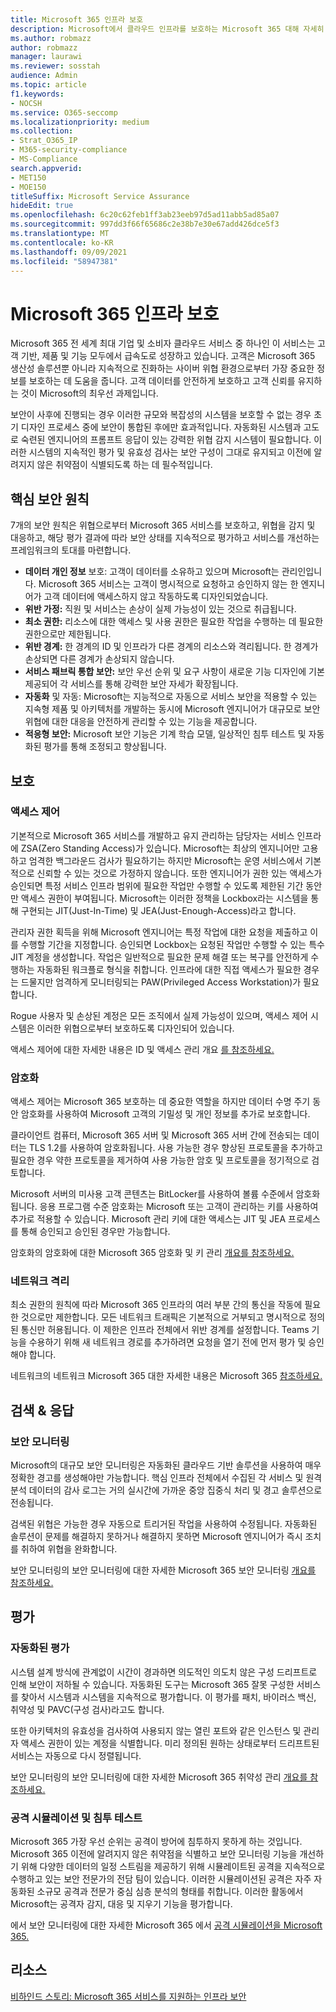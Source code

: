 ```yaml
---
title: Microsoft 365 인프라 보호
description: Microsoft에서 클라우드 인프라를 보호하는 Microsoft 365 대해 자세히 알아보습니다.
ms.author: robmazz
author: robmazz
manager: laurawi
ms.reviewer: sosstah
audience: Admin
ms.topic: article
f1.keywords:
- NOCSH
ms.service: O365-seccomp
ms.localizationpriority: medium
ms.collection:
- Strat_O365_IP
- M365-security-compliance
- MS-Compliance
search.appverid:
- MET150
- MOE150
titleSuffix: Microsoft Service Assurance
hideEdit: true
ms.openlocfilehash: 6c20c62feb1ff3ab23eeb97d5ad11abb5ad85a07
ms.sourcegitcommit: 997dd3f66f65686c2e38b7e30e67add426dce5f3
ms.translationtype: MT
ms.contentlocale: ko-KR
ms.lasthandoff: 09/09/2021
ms.locfileid: "58947381"
---
```

# <a name="securing-the-microsoft-365-infrastructure"></a>Microsoft 365 인프라 보호

Microsoft 365 전 세계 최대 기업 및 소비자 클라우드 서비스 중 하나인 이 서비스는 고객 기반, 제품 및 기능 모두에서 급속도로 성장하고 있습니다. 고객은 Microsoft 365 생산성 솔루션뿐 아니라 지속적으로 진화하는 사이버 위협 환경으로부터 가장 중요한 정보를 보호하는 데 도움을 줍니다. 고객 데이터를 안전하게 보호하고 고객 신뢰를 유지하는 것이 Microsoft의 최우선 과제입니다.

보안이 사후에 진행되는 경우 이러한 규모와 복잡성의 시스템을 보호할 수 없는 경우 초기 디자인 프로세스 중에 보안이 통합된 후에만 효과적입니다. 자동화된 시스템과 고도로 숙련된 엔지니어의 프롬프트 응답이 있는 강력한 위협 감지 시스템이 필요합니다. 이러한 시스템의 지속적인 평가 및 유효성 검사는 보안 구성이 그대로 유지되고 이전에 알려지지 않은 취약점이 식별되도록 하는 데 필수적입니다.

## <a name="core-security-principles"></a>핵심 보안 원칙

7개의 보안 원칙은 위협으로부터  Microsoft 365 서비스를 보호하고, 위협을  감지 및 대응하고, 해당 평가  결과에 따라 보안 상태를 지속적으로 평가하고 서비스를 개선하는 프레임워크의 토대를 마련합니다.

- **데이터 개인 정보** 보호: 고객이 데이터를 소유하고 있으며 Microsoft는 관리인입니다. Microsoft 365 서비스는 고객이 명시적으로 요청하고 승인하지 않는 한 엔지니어가 고객 데이터에 액세스하지 않고 작동하도록 디자인되었습니다.
- **위반 가정:** 직원 및 서비스는 손상이 실제 가능성이 있는 것으로 취급됩니다.
- **최소 권한:** 리소스에 대한 액세스 및 사용 권한은 필요한 작업을 수행하는 데 필요한 권한으로만 제한됩니다.
- **위반 경계:** 한 경계의 ID 및 인프라가 다른 경계의 리소스와 격리됩니다. 한 경계가 손상되면 다른 경계가 손상되지 않습니다.
- **서비스 패브릭 통합 보안:** 보안 우선 순위 및 요구 사항이 새로운 기능 디자인에 기본 제공되어 각 서비스를 통해 강력한 보안 자세가 확장됩니다.
- **자동화** 및 자동: Microsoft는 지능적으로 자동으로 서비스 보안을 적용할 수 있는 지속형 제품 및 아키텍처를 개발하는 동시에 Microsoft 엔지니어가 대규모로 보안 위협에 대한 대응을 안전하게 관리할 수 있는 기능을 제공합니다.
- **적응형 보안:** Microsoft 보안 기능은 기계 학습 모델, 일상적인 침투 테스트 및 자동화된 평가를 통해 조정되고 향상됩니다.

## <a name="protection"></a>보호

### <a name="access-control"></a>액세스 제어

기본적으로 Microsoft 365 서비스를 개발하고 유지 관리하는 담당자는 서비스 인프라에 ZSA(Zero Standing Access)가 있습니다. Microsoft는 최상의 엔지니어만 고용하고 엄격한 백그라운드 검사가 필요하기는 하지만 Microsoft는 운영 서비스에서 기본적으로 신뢰할 수 있는 것으로 가정하지 않습니다. 또한 엔지니어가 권한 있는 액세스가 승인되면 특정 서비스 인프라 범위에 필요한 작업만 수행할 수 있도록 제한된 기간 동안만 액세스 권한이 부여됩니다. Microsoft는 이러한 정책을 Lockbox라는 시스템을 통해 구현되는 JIT(Just-In-Time) 및 JEA(Just-Enough-Access)라고 합니다.

관리자 권한 획득을 위해 Microsoft 엔지니어는 특정 작업에 대한 요청을 제출하고 이를 수행할 기간을 지정합니다. 승인되면 Lockbox는 요청된 작업만 수행할 수 있는 특수 JIT 계정을 생성합니다. 작업은 일반적으로 필요한 문제 해결 또는 복구를 안전하게 수행하는 자동화된 워크플로 형식을 취합니다. 인프라에 대한 직접 액세스가 필요한 경우는 드물지만 엄격하게 모니터링되는 PAW(Privileged Access Workstation)가 필요합니다.

Rogue 사용자 및 손상된 계정은 모든 조직에서 실제 가능성이 있으며, 액세스 제어 시스템은 이러한 위협으로부터 보호하도록 디자인되어 있습니다.

액세스 제어에 대한 자세한 내용은 ID 및 액세스 관리 개요 [를 참조하세요.](assurance-identity-and-access-management.md)

### <a name="encryption"></a>암호화

액세스 제어는 Microsoft 365 보호하는 데 중요한 역할을 하지만 데이터 수명 주기 동안 암호화를 사용하여 Microsoft 고객의 기밀성 및 개인 정보를 추가로 보호합니다.

클라이언트 컴퓨터, Microsoft 365 서버 및 Microsoft 365 서버 간에 전송되는 데이터는 TLS 1.2를 사용하여 암호화됩니다. 사용 가능한 경우 향상된 프로토콜을 추가하고 필요한 경우 약한 프로토콜을 제거하여 사용 가능한 암호 및 프로토콜을 정기적으로 검토합니다.

Microsoft 서버의 미사용 고객 콘텐츠는 BitLocker를 사용하여 볼륨 수준에서 암호화됩니다. 응용 프로그램 수준 암호화는 Microsoft 또는 고객이 관리하는 키를 사용하여 추가로 적용할 수 있습니다. Microsoft 관리 키에 대한 액세스는 JIT 및 JEA 프로세스를 통해 승인되고 승인된 경우만 가능합니다.

암호화의 암호화에 대한 Microsoft 365 암호화 및 키 관리 [개요를 참조하세요.](assurance-encryption.md)

### <a name="network-isolation"></a>네트워크 격리

최소 권한의 원칙에 따라 Microsoft 365 인프라의 여러 부분 간의 통신을 작동에 필요한 것으로만 제한합니다. 모든 네트워크 트래픽은 기본적으로 거부되고 명시적으로 정의된 통신만 허용됩니다. 이 제한은 인프라 전체에서 위반 경계를 설정합니다. Teams 기능을 수용하기 위해 새 네트워크 경로를 추가하려면 요청을 열기 전에 먼저 평가 및 승인해야 합니다.

네트워크의 네트워크 Microsoft 365 대한 자세한 내용은 Microsoft 365 [참조하세요.](/microsoft-365/enterprise/microsoft-365-isolation-controls)

## <a name="detection--response"></a>검색 & 응답

### <a name="security-monitoring"></a>보안 모니터링

Microsoft의 대규모 보안 모니터링은 자동화된 클라우드 기반 솔루션을 사용하여 매우 정확한 경고를 생성해야만 가능합니다. 핵심 인프라 전체에서 수집된 각 서비스 및 원격 분석 데이터의 감사 로그는 거의 실시간에 가까운 중앙 집중식 처리 및 경고 솔루션으로 전송됩니다.

검색된 위협은 가능한 경우 자동으로 트리거된 작업을 사용하여 수정됩니다. 자동화된 솔루션이 문제를 해결하지 못하거나 해결하지 못하면 Microsoft 엔지니어가 즉시 조치를 취하여 위협을 완화합니다.

보안 모니터링의 보안 모니터링에 대한 자세한 Microsoft 365 보안 모니터링 [개요를 참조하세요.](assurance-security-monitoring.md)

## <a name="assessment"></a>평가

### <a name="automated-assessments"></a>자동화된 평가

시스템 설계 방식에 관계없이 시간이 경과하면 의도적인 의도치 않은 구성 드리프트로 인해 보안이 저하될 수 있습니다. 자동화된 도구는 Microsoft 365 잘못 구성한 서비스를 찾아서 시스템과 시스템을 지속적으로 평가합니다. 이 평가를 패치, 바이러스 백신, 취약성 및 PAVC(구성 검사)라고도 합니다.

또한 아키텍처의 유효성을 검사하여 사용되지 않는 열린 포트와 같은 인스턴스 및 관리자 액세스 권한이 있는 계정을 식별합니다. 미리 정의된 원하는 상태로부터 드리프트된 서비스는 자동으로 다시 정렬됩니다.

보안 모니터링의 보안 모니터링에 대한 자세한 Microsoft 365 취약성 관리 [개요를 참조하세요.](assurance-vulnerability-management.md)

### <a name="attack-simulation-and-penetration-testing"></a>공격 시뮬레이션 및 침투 테스트

Microsoft 365 가장 우선 순위는 공격이 방어에 침투하지 못하게 하는 것입니다. Microsoft 365 이전에 알려지지 않은 취약점을 식별하고 보안 모니터링 기능을 개선하기 위해 다양한 데이터의 일정 스트림을 제공하기 위해 시뮬레이트된 공격을 지속적으로 수행하고 있는 보안 전문가의 전담 팀이 있습니다. 이러한 시뮬레이션된 공격은 자주 자동화된 소규모 공격과 전문가 중심 심층 분석의 형태를 취합니다. 이러한 활동에서 Microsoft는 공격자 감지, 대응 및 지우기 기능을 평가합니다.

에서 보안 모니터링에 대한 자세한 Microsoft 365 에서 [공격 시뮬레이션을 Microsoft 365.](assurance-monitoring-and-testing.md)

## <a name="resources"></a>리소스

[비하인드 스토리: Microsoft 365 서비스를 지원하는 인프라 보안](https://download.microsoft.com/download/c/4/5/c45b197e-f0d9-4f40-bd5f-ed8fc7d0cd8c/M365DCSecurityIntro_Whitepaper.pdf)

